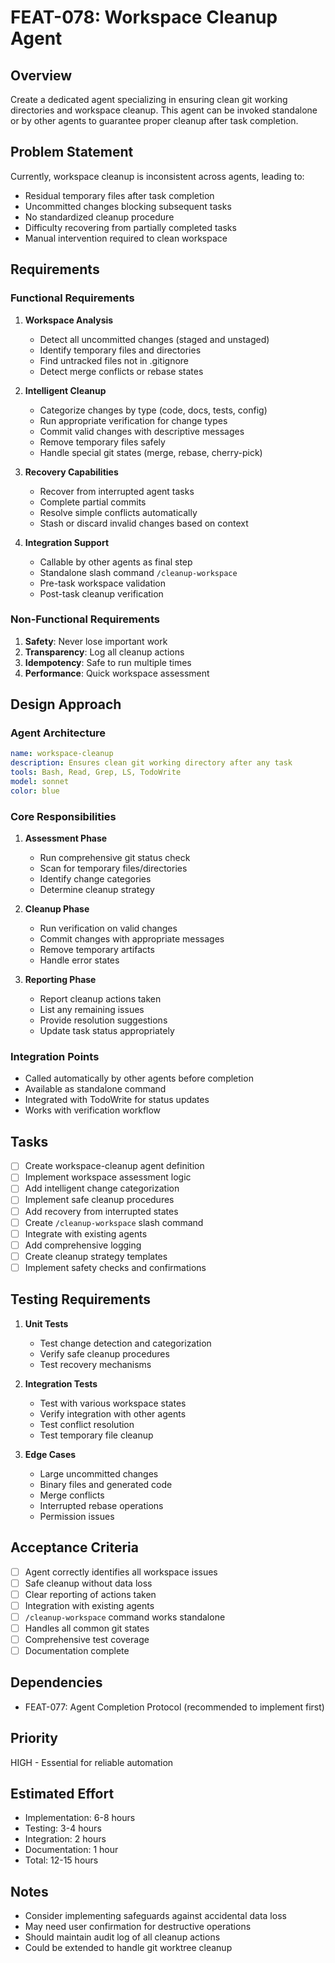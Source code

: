 # FEAT-078: Workspace Cleanup Agent

## Overview
Create a dedicated agent specializing in ensuring clean git working directories and workspace cleanup. This agent can be invoked standalone or by other agents to guarantee proper cleanup after task completion.

## Problem Statement
Currently, workspace cleanup is inconsistent across agents, leading to:
- Residual temporary files after task completion
- Uncommitted changes blocking subsequent tasks
- No standardized cleanup procedure
- Difficulty recovering from partially completed tasks
- Manual intervention required to clean workspace

## Requirements

### Functional Requirements
1. **Workspace Analysis**
   - Detect all uncommitted changes (staged and unstaged)
   - Identify temporary files and directories
   - Find untracked files not in .gitignore
   - Detect merge conflicts or rebase states

2. **Intelligent Cleanup**
   - Categorize changes by type (code, docs, tests, config)
   - Run appropriate verification for change types
   - Commit valid changes with descriptive messages
   - Remove temporary files safely
   - Handle special git states (merge, rebase, cherry-pick)

3. **Recovery Capabilities**
   - Recover from interrupted agent tasks
   - Complete partial commits
   - Resolve simple conflicts automatically
   - Stash or discard invalid changes based on context

4. **Integration Support**
   - Callable by other agents as final step
   - Standalone slash command `/cleanup-workspace`
   - Pre-task workspace validation
   - Post-task cleanup verification

### Non-Functional Requirements
1. **Safety**: Never lose important work
2. **Transparency**: Log all cleanup actions
3. **Idempotency**: Safe to run multiple times
4. **Performance**: Quick workspace assessment

## Design Approach

### Agent Architecture
```yaml
name: workspace-cleanup
description: Ensures clean git working directory after any task
tools: Bash, Read, Grep, LS, TodoWrite
model: sonnet
color: blue
```

### Core Responsibilities
1. **Assessment Phase**
   - Run comprehensive git status check
   - Scan for temporary files/directories
   - Identify change categories
   - Determine cleanup strategy

2. **Cleanup Phase**
   - Run verification on valid changes
   - Commit changes with appropriate messages
   - Remove temporary artifacts
   - Handle error states

3. **Reporting Phase**
   - Report cleanup actions taken
   - List any remaining issues
   - Provide resolution suggestions
   - Update task status appropriately

### Integration Points
- Called automatically by other agents before completion
- Available as standalone command
- Integrated with TodoWrite for status updates
- Works with verification workflow

## Tasks
- [ ] Create workspace-cleanup agent definition
- [ ] Implement workspace assessment logic
- [ ] Add intelligent change categorization
- [ ] Implement safe cleanup procedures
- [ ] Add recovery from interrupted states
- [ ] Create `/cleanup-workspace` slash command
- [ ] Integrate with existing agents
- [ ] Add comprehensive logging
- [ ] Create cleanup strategy templates
- [ ] Implement safety checks and confirmations

## Testing Requirements
1. **Unit Tests**
   - Test change detection and categorization
   - Verify safe cleanup procedures
   - Test recovery mechanisms

2. **Integration Tests**
   - Test with various workspace states
   - Verify integration with other agents
   - Test conflict resolution
   - Test temporary file cleanup

3. **Edge Cases**
   - Large uncommitted changes
   - Binary files and generated code
   - Merge conflicts
   - Interrupted rebase operations
   - Permission issues

## Acceptance Criteria
- [ ] Agent correctly identifies all workspace issues
- [ ] Safe cleanup without data loss
- [ ] Clear reporting of actions taken
- [ ] Integration with existing agents
- [ ] `/cleanup-workspace` command works standalone
- [ ] Handles all common git states
- [ ] Comprehensive test coverage
- [ ] Documentation complete

## Dependencies
- FEAT-077: Agent Completion Protocol (recommended to implement first)

## Priority
HIGH - Essential for reliable automation

## Estimated Effort
- Implementation: 6-8 hours
- Testing: 3-4 hours
- Integration: 2 hours
- Documentation: 1 hour
- Total: 12-15 hours

## Notes
- Consider implementing safeguards against accidental data loss
- May need user confirmation for destructive operations
- Should maintain audit log of all cleanup actions
- Could be extended to handle git worktree cleanup